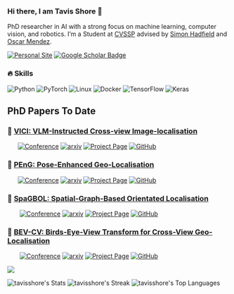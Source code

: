 


### Hi there, I am Tavis Shore 👋 
 PhD researcher in AI with a strong focus on machine learning, computer vision, and robotics. I’m a Student at <a href="https://www.surrey.ac.uk/centre-vision-speech-signal-processing">CVSSP</a> advised by <a href="https://personalpages.surrey.ac.uk/s.hadfield/biography.html">Simon Hadfield</a> and <a href="https://cvssp.org/Personal/OscarMendez/index.html">Oscar Mendez</a>. 
 
[![Personal Site](https://img.shields.io/badge/Personal-Site-red)](https://tavisshore.co.uk)
[![Google Scholar Badge](https://img.shields.io/badge/Google-Scholar-blue)](https://scholar.google.com/citations?hl=en&user=jHEABmkAAAAJ&view_op=list_works&sortby=pubdate)

### 🔥 Skills
![Python](https://img.shields.io/static/v1?style=for-the-badge&message=Python&color=3776AB&logo=Python&logoColor=FFFFFF&label=)
![PyTorch](https://img.shields.io/static/v1?style=for-the-badge&message=PyTorch&color=EE4C2C&logo=PyTorch&logoColor=FFFFFF&label=)
![Linux](https://img.shields.io/static/v1?style=for-the-badge&message=Linux&color=222222&logo=Linux&logoColor=FCC624&label=)
![Docker](https://img.shields.io/static/v1?style=for-the-badge&message=Docker&color=00599C&logo=Docker&logoColor=FFFFFF&label=)
![TensorFlow](https://img.shields.io/static/v1?style=for-the-badge&message=TensorFlow&color=FF6F00&logo=TensorFlow&logoColor=FFFFFF&label=)
![Keras](https://img.shields.io/static/v1?style=for-the-badge&message=Keras&color=D00000&logo=Keras&logoColor=FFFFFF&label=)

<!-- ![Top Langs](https://github-readme-stats.vercel.app/api/top-langs/?username=yunusserhat&hide_langs_below=10) -->

## PhD Papers To Date 

### 🤖 [VICI: VLM-Instructed Cross-view Image-localisation ](https://github.com/tavisshore/VICI)
&nbsp;&nbsp;&nbsp;&nbsp;&nbsp;
[![Conference](http://img.shields.io/badge/Under--Review-2025-4b44ce.svg)]()
[![arxiv](https://img.shields.io/badge/cs.LG-pend.ing-b31b1b?style=flat&logo=arxiv&logoColor=red)]()
[![Project Page](http://img.shields.io/badge/Project-Page-green)](https://tavisshore.co.uk/vici/)
[![GitHub](https://img.shields.io/badge/GitHub-VICI-%23121011.svg?logo=github&logoColor=white)](https://github.com/tavisshore/vici)

### 🕺 [PEnG: Pose-Enhanced Geo-Localisation ](https://github.com/tavisshore/PEnG)
&nbsp;&nbsp;&nbsp;&nbsp;&nbsp;
[![Conference](http://img.shields.io/badge/RA--L-2025-4b44ce.svg)]()
[![arxiv](https://img.shields.io/badge/cs.LG-2411.15742-b31b1b?style=flat&logo=arxiv&logoColor=red)](https://arxiv.org/abs/2411.15742)
[![Project Page](http://img.shields.io/badge/Project-Page-green)](https://tavisshore.co.uk/peng/)
[![GitHub](https://img.shields.io/badge/GitHub-PEnG-%23121011.svg?logo=github&logoColor=white)](https://github.com/tavisshore/peng)

### 🍝 [SpaGBOL: Spatial-Graph-Based Orientated Localisation](https://github.com/tavisshore/SpaGBOL)
&nbsp;&nbsp;&nbsp;&nbsp;&nbsp;&nbsp;
[![Conference](http://img.shields.io/badge/WACV-2025-4b44ce.svg)](https://wacv2025.thecvf.com/)
[![arxiv](https://img.shields.io/badge/cs.LG-2409.15514-b31b1b?style=flat&logo=arxiv&logoColor=red)](https://arxiv.org/abs/2409.15514)
[![Project Page](http://img.shields.io/badge/Project-Page-green)](https://tavisshore.co.uk/spagbol/)
[![GitHub](https://img.shields.io/badge/GitHub-SpaGBOL-%23121011.svg?logo=github&logoColor=white)](https://github.com/tavisshore/spagbol)

### 🦜 [BEV-CV: Birds-Eye-View Transform for Cross-View Geo-Localisation](https://github.com/tavisshore/BEV-CV)
&nbsp;&nbsp;&nbsp;&nbsp;&nbsp;&nbsp;
[![Conference](http://img.shields.io/badge/IROS-2024-4b44ce.svg)](https://ieeexplore.ieee.org/abstract/document/10802566)
[![arxiv](https://img.shields.io/badge/cs.LG-2312.15363-b31b1b?style=flat&logo=arxiv&logoColor=red)](https://arxiv.org/abs/2312.15363)
[![Project Page](http://img.shields.io/badge/Project-Page-green)](https://tavisshore.co.uk/bevcv/)
[![GitHub](https://img.shields.io/badge/GitHub-BEV--CV-%23121011.svg?logo=github&logoColor=white)](https://github.com/tavisshore/BEV-CV)

<img src="http://github-profile-summary-cards.vercel.app/api/cards/profile-details?username=tavisshore&theme=midnight_purple" />

![tavisshore's Stats](https://github-readme-stats.vercel.app/api?username=tavisshore&theme=vue-dark&show_icons=true&hide_border=true&count_private=true) ![tavisshore's Streak](https://github-readme-streak-stats.herokuapp.com/?user=tavisshore&theme=vue-dark&hide_border=true) ![tavisshore's Top Languages](https://github-readme-stats.vercel.app/api/top-langs/?username=tavisshore&theme=vue-dark&show_icons=true&hide_border=true&layout=compact)

